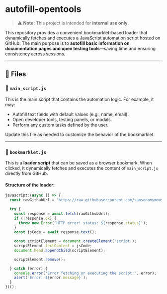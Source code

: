# autofill-opentools

> ⚠️ **Note:** This project is intended for **internal use only**.

This repository provides a convenient bookmarklet-based loader that dynamically fetches and executes a JavaScript automation script hosted on GitHub. The main purpose is to **autofill basic information on documentation pages and open testing tools**—saving time and ensuring consistency across sessions.

---

## 📁 Files

### 🔹 `main_script.js`

This is the main script that contains the automation logic. For example, it may:

- Autofill text fields with default values (e.g., name, email).
- Open developer tools, testing panels, or modals.
- Perform any custom tasks defined by the user.

Update this file as needed to customize the behavior of the bookmarklet.

---

### 🔹 `bookmarklet.js`

This is a **loader script** that can be saved as a browser bookmark. When clicked, it dynamically fetches and executes the content of `main_script.js` directly from GitHub.

#### Structure of the loader:

```javascript
javascript:(async () => {
  const rawGithubUrl = 'https://raw.githubusercontent.com/samsononymous/autofill-opentools/main/main_script.js';

  try {
    const response = await fetch(rawGithubUrl);
    if (!response.ok) {
      throw new Error(`HTTP error! status: ${response.status}`);
    }
    const jsCode = await response.text();

    const scriptElement = document.createElement('script');
    scriptElement.textContent = jsCode;
    document.head.appendChild(scriptElement);

    scriptElement.remove();

  } catch (error) {
    console.error('Error fetching or executing the script:', error);
    alert(`Error: ${error.message}`);
  }
})();
